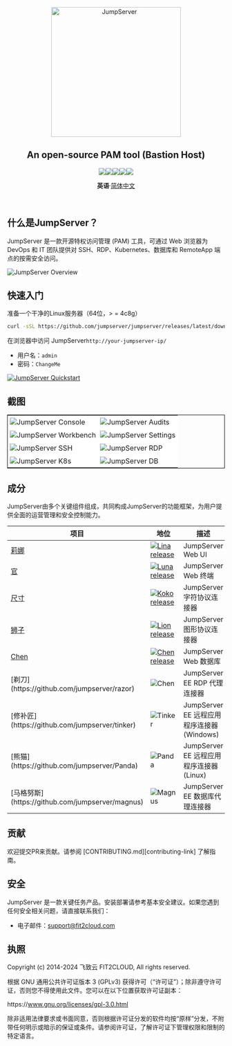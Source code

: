<div align="center">
  <a name="readme-top"></a>
  <a href="https://jumpserver.org/index-en.html"><img src="https://download.jumpserver.org/images/jumpserver-logo.svg" alt="JumpServer" width="300" /></a>
  
## An open-source PAM tool (Bastion Host)

[![][license-shield]][license-link][![][discord-shield]][discord-link][![][docker-shield]][docker-link][![][github-release-shield]][github-release-link][![][github-stars-shield]][github-stars-link]

**英语**·[简体中文](./README.zh-CN.md)

</div>
<br/>

## 什么是JumpServer？

JumpServer 是一款开源特权访问管理 (PAM) 工具，可通过 Web 浏览器为 DevOps 和 IT 团队提供对 SSH、RDP、Kubernetes、数据库和 RemoteApp 端点的按需安全访问。

![JumpServer Overview](https://github.com/jumpserver/jumpserver/assets/32935519/35a371cb-8590-40ed-88ec-f351f8cf9045)

## 快速入门

准备一个干净的Linux服务器（64位，> = 4c8g）

```sh
curl -sSL https://github.com/jumpserver/jumpserver/releases/latest/download/quick_start.sh | bash
```

在浏览器中访问 JumpServer`http://your-jumpserver-ip/`

-   用户名：`admin`
-   密码：`ChangeMe`

[![JumpServer Quickstart](https://github.com/user-attachments/assets/0f32f52b-9935-485e-8534-336c63389612)](https://www.youtube.com/watch?v=UlGYRbKrpgY "JumpServer Quickstart")

## 截图

<table style="border-collapse: collapse; border: 1px solid black;">
  <tr>
    <td style="padding: 5px;background-color:#fff;"><img src= "https://github.com/jumpserver/jumpserver/assets/32935519/99fabe5b-0475-4a53-9116-4c370a1426c4" alt="JumpServer Console"   /></td>
    <td style="padding: 5px;background-color:#fff;"><img src= "https://github.com/jumpserver/jumpserver/assets/32935519/a424d731-1c70-4108-a7d8-5bbf387dda9a" alt="JumpServer Audits"   /></td>
  </tr>

  <tr>
    <td style="padding: 5px;background-color:#fff;"><img src= "https://github.com/jumpserver/jumpserver/assets/32935519/393d2c27-a2d0-4dea-882d-00ed509e00c9" alt="JumpServer Workbench"   /></td>
    <td style="padding: 5px;background-color:#fff;"><img src= "https://github.com/jumpserver/jumpserver/assets/32935519/3a2611cd-8902-49b8-b82b-2a6dac851f3e" alt="JumpServer Settings"   /></td>
  </tr>

  <tr>
    <td style="padding: 5px;background-color:#fff;"><img src= "https://github.com/jumpserver/jumpserver/assets/32935519/1e236093-31f7-4563-8eb1-e36d865f1568" alt="JumpServer SSH"   /></td>
    <td style="padding: 5px;background-color:#fff;"><img src= "https://github.com/jumpserver/jumpserver/assets/32935519/69373a82-f7ab-41e8-b763-bbad2ba52167" alt="JumpServer RDP"   /></td>
  </tr>
  <tr>
    <td style="padding: 5px;background-color:#fff;"><img src= "https://github.com/jumpserver/jumpserver/assets/32935519/5bed98c6-cbe8-4073-9597-d53c69dc3957" alt="JumpServer K8s"   /></td>
    <td style="padding: 5px;background-color:#fff;"><img src= "https://github.com/jumpserver/jumpserver/assets/32935519/b80ad654-548f-42bc-ba3d-c1cfdf1b46d6" alt="JumpServer DB"   /></td>
  </tr>
</table>

## 成分

JumpServer由多个关键组件组成，共同构成JumpServer的功能框架，为用户提供全面的运营管理和安全控制能力。

| 项目                                                 | 地位                                                                                                                                                   | 描述                                |
| -------------------------------------------------- | ---------------------------------------------------------------------------------------------------------------------------------------------------- | --------------------------------- |
| [莉娜](https://github.com/jumpserver/lina)           | <a href="https://github.com/jumpserver/lina/releases"><img alt="Lina release" src="https://img.shields.io/github/release/jumpserver/lina.svg" /></a> | JumpServer Web UI                 |
| [官](https://github.com/jumpserver/luna)            | <a href="https://github.com/jumpserver/luna/releases"><img alt="Luna release" src="https://img.shields.io/github/release/jumpserver/luna.svg" /></a> | JumpServer Web 终端                 |
| [尺寸](https://github.com/jumpserver/koko)           | <a href="https://github.com/jumpserver/koko/releases"><img alt="Koko release" src="https://img.shields.io/github/release/jumpserver/koko.svg" /></a> | JumpServer 字符协议连接器                |
| [狮子](https://github.com/jumpserver/lion)           | <a href="https://github.com/jumpserver/lion/releases"><img alt="Lion release" src="https://img.shields.io/github/release/jumpserver/lion.svg" /></a> | JumpServer 图形协议连接器                |
| [Chen](https://github.com/jumpserver/chen)         | <a href="https://github.com/jumpserver/chen/releases"><img alt="Chen release" src="https://img.shields.io/github/release/jumpserver/chen.svg" />     | JumpServer Web 数据库                |
| \[剃刀](https&#x3A;//github.com/jumpserver/razor)    | <img alt="Chen" src="https://img.shields.io/badge/release-private-red" />                                                                            | JumpServer EE RDP 代理连接器           |
| \[修补匠](https&#x3A;//github.com/jumpserver/tinker)  | <img alt="Tinker" src="https://img.shields.io/badge/release-private-red" />                                                                          | JumpServer EE 远程应用程序连接器 (Windows) |
| \[熊猫](https&#x3A;//github.com/jumpserver/Panda)    | <img alt="Panda" src="https://img.shields.io/badge/release-private-red" />                                                                           | JumpServer EE 远程应用程序连接器 (Linux)   |
| \[马格努斯](https&#x3A;//github.com/jumpserver/magnus) | <img alt="Magnus" src="https://img.shields.io/badge/release-private-red" />                                                                          | JumpServer EE 数据库代理连接器            |

## 贡献

欢迎提交PR来贡献。请参阅 \[CONTRIBUTING.md]\[contributing-link] 了解指南。

## 安全

JumpServer 是一款关键任务产品。安装部署请参考基本安全建议。如果您遇到任何安全相关问题，请直接联系我们：

-   电子邮件：support@fit2cloud.com

## 执照

Copyright (c) 2014-2024 飞致云 FIT2CLOUD, All rights reserved.

根据 GNU 通用公共许可证版本 3 (GPLv3) 获得许可（“许可证”）；除非遵守许可证，否则您不得使用此文件。您可以在以下位置获取许可证副本：

https&#x3A;//www.gnu.org/licenses/gpl-3.0.html

除非适用法律要求或书面同意，否则根据许可证分发的软件均按“原样”分发，不附带任何明示或暗示的保证或条件。请参阅许可证，了解许可证下管理权限和限制的特定语言。

<!-- JumpServer official link -->

[docs-link]: https://jumpserver.com/docs

[discord-link]: https://discord.com/invite/W6vYXmAQG2

[contributing-link]: https://github.com/jumpserver/jumpserver/blob/dev/CONTRIBUTING.md

<!-- JumpServer Other link-->

[license-link]: https://www.gnu.org/licenses/gpl-3.0.html

[docker-link]: https://hub.docker.com/u/jumpserver

[github-release-link]: https://github.com/jumpserver/jumpserver/releases/latest

[github-stars-link]: https://github.com/jumpserver/jumpserver

[github-issues-link]: https://github.com/jumpserver/jumpserver/issues

<!-- Shield link-->

[github-release-shield]: https://img.shields.io/github/v/release/jumpserver/jumpserver

[github-stars-shield]: https://img.shields.io/github/stars/jumpserver/jumpserver?color=%231890FF&style=flat-square

[docker-shield]: https://img.shields.io/docker/pulls/jumpserver/jms_all.svg

[license-shield]: https://img.shields.io/github/license/jumpserver/jumpserver

[discord-shield]: https://img.shields.io/discord/1194233267294052363?style=flat&logo=discord&logoColor=%23f5f5f5&labelColor=%235462eb&color=%235462eb

<!-- Image link -->
